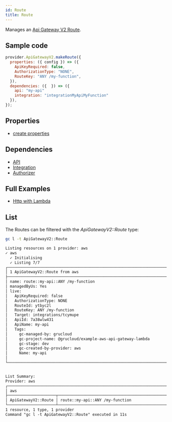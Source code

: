 ```yaml
---
id: Route
title: Route
---
```


Manages an [Api Gateway V2 Route](https://console.aws.amazon.com/apigateway/main/apis).

## Sample code

```js
provider.ApiGatewayV2.makeRoute({
  properties: ({ config }) => ({
    ApiKeyRequired: false,
    AuthorizationType: "NONE",
    RouteKey: "ANY /my-function",
  }),
  dependencies: ({  }) => ({
    api: "my-api"
    integration: "integrationMyApiMyFunction"
  }),
});
```

## Properties

- [create properties](https://docs.aws.amazon.com/AWSJavaScriptSDK/latest/AWS/ApiGatewayV2.html#createRoute-property)

## Dependencies

- [API](./Api.md)
- [Integration](./Integration.md)
- [Authorizer](./Authorizer.md)

## Full Examples

- [Http with Lambda](https://github.com/grucloud/grucloud/tree/main/examples/aws/api-gateway-v2/http-lambda)

## List

The Routes can be filtered with the _ApiGatewayV2::Route_ type:

```sh
gc l -t ApiGatewayV2::Route
```

```txt
Listing resources on 1 provider: aws
✓ aws
  ✓ Initialising
  ✓ Listing 7/7
┌────────────────────────────────────────────────────────────────────────────────────┐
│ 1 ApiGatewayV2::Route from aws                                                     │
├────────────────────────────────────────────────────────────────────────────────────┤
│ name: route::my-api::ANY /my-function                                              │
│ managedByUs: Yes                                                                   │
│ live:                                                                              │
│   ApiKeyRequired: false                                                            │
│   AuthorizationType: NONE                                                          │
│   RouteId: ytbyc2l                                                                 │
│   RouteKey: ANY /my-function                                                       │
│   Target: integrations/tcymupe                                                     │
│   ApiId: 7a38wlw431                                                                │
│   ApiName: my-api                                                                  │
│   Tags:                                                                            │
│     gc-managed-by: grucloud                                                        │
│     gc-project-name: @grucloud/example-aws-api-gateway-lambda                      │
│     gc-stage: dev                                                                  │
│     gc-created-by-provider: aws                                                    │
│     Name: my-api                                                                   │
│                                                                                    │
└────────────────────────────────────────────────────────────────────────────────────┘


List Summary:
Provider: aws
┌───────────────────────────────────────────────────────────────────────────────────┐
│ aws                                                                               │
├─────────────────────┬─────────────────────────────────────────────────────────────┤
│ ApiGatewayV2::Route │ route::my-api::ANY /my-function                             │
└─────────────────────┴─────────────────────────────────────────────────────────────┘
1 resource, 1 type, 1 provider
Command "gc l -t ApiGatewayV2::Route" executed in 11s
```
